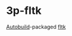 # 3p-fltk
[Autobuild][]-packaged [fltk][]

[Autobuild]: https://wiki.secondlife.com/wiki/Autobuild 
[fltk]: http://freetype.org/
